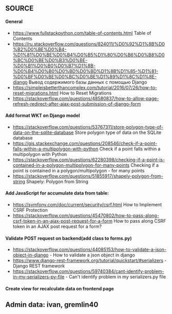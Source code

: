 ## SOURCE
#### General
- https://www.fullstackpython.com/table-of-contents.html Table of Contents
- https://ru.stackoverflow.com/questions/824011/%D0%92%D1%8B%D0%B2%D0%BE%D0%B4-%D1%81%D0%BE%D0%B4%D0%B5%D1%80%D0%B6%D0%B8%D0%BC%D0%BE%D0%B3%D0%BE-%D0%B1%D0%B0%D0%B7%D1%8B-%D0%B4%D0%B0%D0%BD%D0%BD%D1%8B%D1%85-%D1%81-%D0%BF%D0%BE%D0%BC%D0%BE%D1%89%D1%8C%D1%8E-django 
Вывод содержимого базы данных с помощью Django
- https://simpleisbetterthancomplex.com/tutorial/2016/07/26/how-to-reset-migrations.html How to Reset Migrations
- https://stackoverflow.com/questions/48580837/how-to-allow-page-refresh-redirect-after-ajax-post-submission-of-django-form
#### Add format WKT on Django model
- https://stackoverflow.com/questions/53767311/store-polygon-type-of-data-on-the-sqlite-database
Store polygon type of data on the SQLite database
- https://gis.stackexchange.com/questions/208546/check-if-a-point-falls-within-a-multipolygon-with-python
Check if a point falls within a multipolygon with Python
- https://stackoverflow.com/questions/62280398/checking-if-a-point-is-contained-in-a-polygon-multipolygon-for-many-points
Checking if a point is contained in a polygon/multipolygon - for many points
- https://stackoverflow.com/questions/51855917/shapely-polygon-from-string
Shapely: Polygon from String

#### Add JavaScript for accumulate data from table:
- https://symfony.com/doc/current/security/csrf.html How to Implement CSRF Protection
- https://stackoverflow.com/questions/45470802/how-to-pass-along-csrf-token-in-an-ajax-post-request-for-a-form How to pass along CSRF token in an AJAX post request for a form?

#### Validate POST request on backend(add class to forms.py)
- https://stackoverflow.com/questions/44085153/how-to-validate-a-json-object-in-django - How to validate a json object in django
- https://www.django-rest-framework.org/tutorial/quickstart/#serializers - Django REST framework
- https://stackoverflow.com/questions/59740384/cant-identify-problem-in-my-serializers-py-file - Can't identify problem in my serializers.py file

#### Create view for recalculate data on frontend page

## Admin data: ivan, gremlin40